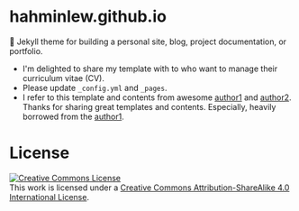 # hahminlew.github.io
:triangular_ruler: Jekyll theme for building a personal site, blog, project documentation, or portfolio.

- I'm delighted to share my template with to who want to manage their curriculum vitae (CV).
- Please update `_config.yml` and `_pages`.
- I refer to this template and contents from awesome [author1](https://joonhyung-park.github.io/) and [author2](https://keunhong.com/). Thanks for sharing great templates and contents. Especially, heavily borrowed from the [author1](https://joonhyung-park.github.io/).

# License
<a rel="license" href="http://creativecommons.org/licenses/by-sa/4.0/"><img alt="Creative Commons License" style="border-width:0" src="https://i.creativecommons.org/l/by-sa/4.0/88x31.png" /></a><br />This work is licensed under a <a rel="license" href="http://creativecommons.org/licenses/by-sa/4.0/">Creative Commons Attribution-ShareAlike 4.0 International License</a>.
